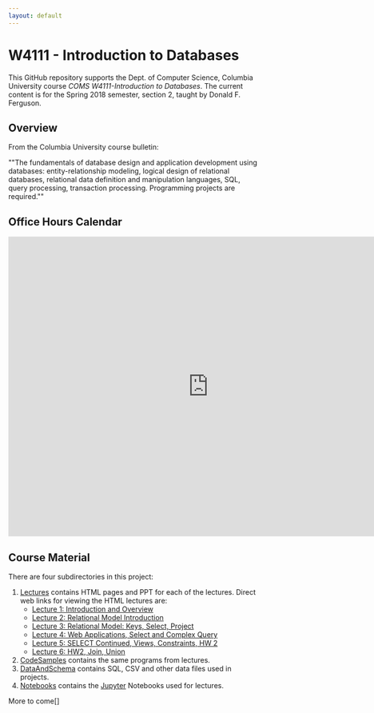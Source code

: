 ```yaml
---
layout: default
---
```


# W4111 - Introduction to Databases

This GitHub repository supports the Dept. of Computer Science, Columbia University course
_COMS W4111-Introduction to Databases_. The current content is for
the Spring 2018 semester, section 2, taught by Donald F. Ferguson.

## Overview

From the Columbia University course bulletin:

""The fundamentals of database design and application development using databases: entity-relationship modeling,
logical design of relational databases,
relational data definition and manipulation languages, SQL, query processing,
transaction processing. Programming projects are required.""

## Office Hours Calendar

<iframe src="https://calendar.google.com/calendar/embed?src=columbia.edu_jbkdjs20p6d1vvstnsebrfg0b0%40group.calendar.google.com&ctz=America%2FNew_York" style="border: 0" width="800" height="600" frameborder="0" scrolling="no"></iframe>


## Course Material

There are four subdirectories in this project:

1. [Lectures](./Lectures) contains HTML pages and PPT for each of the lectures. Direct web links for
viewing the HTML lectures are:
    - [Lecture 1: Introduction and Overview](./Lectures/w4111-L1-s2018-Introduction.html)
    - [Lecture 2: Relational Model Introduction](./Lectures/w4111-L2-s2018-ModelRelational.html)
    - [Lecture 3: Relational Model: Keys, Select, Project](./Lectures/w4111-L3-RelationalAndWebV1.html)
    - [Lecture 4: Web Applications, Select and Complex Query](./Lectures/w4111-L4-SelectAndWebContinued.html)
    - [Lecture 5: SELECT Continued, Views, Constraints, HW 2](./Lectures/w4111-L5-Select-Constraints-HW2.html)
    - [Lecture 6: HW2, Join, Union](./Lectures/w4111-L6-HW2-Join-Union.html)
1. [CodeSamples](./CodeSamples) contains the same programs from lectures.
1. [DataAndSchema](./DataAndSchema) contains SQL, CSV and other data files used in projects.
1. [Notebooks](./Notebooks) contains the [Jupyter](http://jupyter.org/) Notebooks used
for lectures.

More to come[]